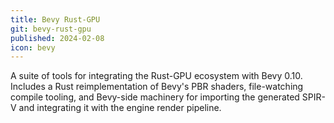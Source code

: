 ```yaml
---
title: Bevy Rust-GPU
git: bevy-rust-gpu
published: 2024-02-08
icon: bevy
---
```


A suite of tools for integrating the Rust-GPU ecosystem with Bevy 0.10.
Includes a Rust reimplementation of Bevy's PBR shaders, file-watching compile tooling, and Bevy-side machinery
for importing the generated SPIR-V and integrating it with the engine render pipeline.
